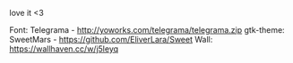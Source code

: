 love it <3

Font: Telegrama - http://yoworks.com/telegrama/telegrama.zip
gtk-theme: SweetMars - https://github.com/EliverLara/Sweet
Wall: https://wallhaven.cc/w/j5leyq
